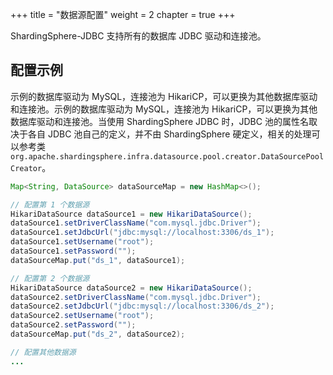 +++
title = "数据源配置"
weight = 2
chapter = true
+++

ShardingSphere-JDBC 支持所有的数据库 JDBC 驱动和连接池。

## 配置示例

示例的数据库驱动为 MySQL，连接池为 HikariCP，可以更换为其他数据库驱动和连接池。示例的数据库驱动为 MySQL，连接池为 HikariCP，可以更换为其他数据库驱动和连接池。当使用 ShardingSphere JDBC 时，JDBC 池的属性名取决于各自 JDBC 池自己的定义，并不由 ShardingSphere 硬定义，相关的处理可以参考类`org.apache.shardingsphere.infra.datasource.pool.creator.DataSourcePoolCreator`。

```java
Map<String, DataSource> dataSourceMap = new HashMap<>();

// 配置第 1 个数据源
HikariDataSource dataSource1 = new HikariDataSource();
dataSource1.setDriverClassName("com.mysql.jdbc.Driver");
dataSource1.setJdbcUrl("jdbc:mysql://localhost:3306/ds_1");
dataSource1.setUsername("root");
dataSource1.setPassword("");
dataSourceMap.put("ds_1", dataSource1);

// 配置第 2 个数据源
HikariDataSource dataSource2 = new HikariDataSource();
dataSource2.setDriverClassName("com.mysql.jdbc.Driver");
dataSource2.setJdbcUrl("jdbc:mysql://localhost:3306/ds_2");
dataSource2.setUsername("root");
dataSource2.setPassword("");
dataSourceMap.put("ds_2", dataSource2);

// 配置其他数据源
...
```
